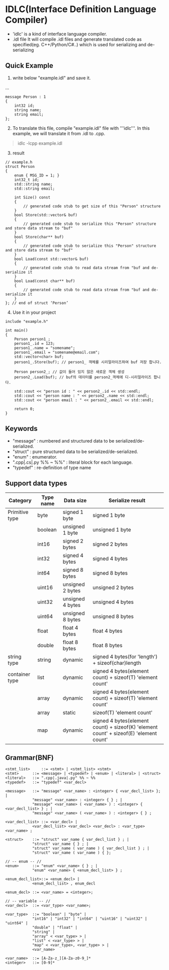 # IDLC(Interface Definition Language Compiler)

- 'idlc' is a kind of interface language compiler. 
- .idl file It will compile .idl files and generate translated code as specified(eg. C++/Python/C#..) which is used for serializing and de-serializing

## Quick Example

1. write below "example.idl" and save it.

...
```
message Person : 1 
{
	int32 id; 
	string name; 
	string email; 
};
```
2. To translate this file, compile "example.idl" file with '''idlc'''. In this example, we will translate it from .idl to .cpp.
> idlc -lcpp example.idl
3. result
```
// example.h 
struct Person 
{ 
	enum { MSG_ID = 1; } 
	int32_t id; 
	std::string name; 
	std::string email;
	
	int Size() const 
	{
		// generated code stub to get size of this "Person" structure
	}
	bool Store(std::vector& buf)
	{
		// generated code stub to serialize this "Person" structure and store data stream to "buf"
	}
	bool Store(char** buf)
	{
		// generated code stub to serialize this "Person" structure and store data stream to "buf"
	}
	bool Load(const std::vector& buf)
	{
		// generated code stub to read data stream from "buf and de-serialize it
	}
	bool Load(const char** buf)
	{
		// generated code stub to read data stream from "buf and de-serialize it
	}
}; // end of struct ‘Person’ 
```
4. Use it in your project
```
include "example.h"

int main() 
{ 
	Person person1_; 
	person1_.id = 123; 
	person1_.name = "somename"; 
	person1_.email = "somename@email.com";
	std::vector<char> buf;
	person1_.Store(buf); // person1_ 객체를 시리얼라이즈하여 buf 저장 합니다.
	
	Person person2_; // 값이 들어 있지 않은 새로운 객체 생성
	person2_.Load(buf); // buf의 데이터를 person2_객체에 디-시리얼라이즈 합니다.
	
	std::cout << "person id : " << person2_.id << std::endl;
	std::cout << "person name : " << person2_.name << std::endl;
	std::cout << "person email : " << person2_.email << std::endl;

	return 0;
} 
```

## Keywords

- "message" : numbered and structured data to be serialized/de-serialized.
- "struct" : pure structured data to be serialized/de-serialized.
- "enum" : enumerator.
- ".cpp|.cs|.py %% ~ %%" : literal block for each language.
- "typedef" : re-definition of type name

## Support data types

| Category     | Type name | Data size      | Serialize result | 
|--------------|-----------|----------------|------------------| 
|Primitive type|byte       |signed 1 byte   |signed 1 byte     | 
|              |boolean    |unsigned 1 byte |unsigned 1 byte   | 
|              |int16      |signed 2 bytes  |signed 2 bytes    | 
|              |int32      |signed 4 bytes  |signed 4 bytes    | 
|              |int64      |signed 8 bytes  |signed 8 bytes    | 
|              |uint16     |unsigned 2 bytes|unsigned 2 bytes  | 
|              |uint32     |unsigned 4 bytes|unsigned 4 bytes  | 
|              |uint64     |unsigned 8 bytes|unsigned 8 bytes  | 
|              |float      |float 4 bytes   |float 4 bytes     | 
|              |double     |float 8 bytes   |float 8 bytes     | 
|string type   |string     |dynamic         |signed 4 bytes(for 'length') + sizeof(char)length|
|container type|list<T>    |dynamic         |signed 4 bytes(element count) + sizeof(T) 'element count'| 
|              |array<T>   |dynamic         |signed 4 bytes(element count) + sizeof(T) 'element count'| 
|              |array      |static          |sizeof(T) 'element count'| 
|              |map        |dynamic         |signed 4 bytes(element count) + sizeof(K) 'element count' + sizeof(E) 'element count'|

## Grammar(BNF)

```
<stmt_list> 	::= <stmt> | <stmt_list> <stmt>
<stmt>		::= <message> | <typedef> | <enum> | <literal> | <struct>
<literal>	::= ".cpp|.java|.py" %% ~ %%
<typedef> 	::= "typedef" <var_decl>

<message>	::= "message" <var_name> : <integer> { <var_decl_list> }; | 
		    "message" <var_name> : <integer> { } ; | 
		    "message" <var_name> ( <var_name> ) : <integer> { <var_decl_list> } ; | 
		    "message" <var_name> ( <var_name> ) : <integer> { } ; 

<var_decl_list> ::= <var_decl> | 
		    <var_decl_list> <var_decl> <var_decl> : <var_type> <var_name> ;

<struct>	::= "struct" var_name { var_decl_list } ; | 
		    "struct" var_name { } ; | 
		    "struct" var_name ( var_name ) { var_decl_list } ; |
		    "struct" var_name ( var_name ) { };

// -- enum -- // 
<enum> 		::= "enum" <var_name> { } ; | 
		    "enum" <var_name> { <enum_decl_list> } ; 
		    
<enum_decl_list>::= <enum_decl> | 
		    <enum_decl_list> , enum_decl 
		    
<enum_decl>	::= <var_name> = <integer>;

// -- variable -- // 
<var_decl>	::= <var_type> <var_name>; 
		    
<var_type> 	::= "boolean" | "byte" | 
		    "int16" | "int32" | "int64" | "uint16" | "uint32" | "uint64" | 
		    "double" | "float" | 
		    "string" | 
		    "array" < <var_type> > | 
		    "list" < <var_type> > | 
		    "map" < <var_type>, <var_type> > | 
		    <var_name> 

<var_name> 	::= [A-Za-z_][A-Za-z0-9_]* 
<integer>	::= [0-9]* 
```
